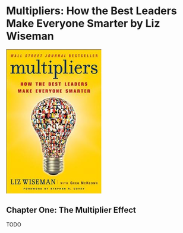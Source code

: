 # Multipliers: How the Best Leaders Make Everyone Smarter by Liz Wiseman

![Cover](./cover.jpg)

## Chapter One: The Multiplier Effect

TODO
